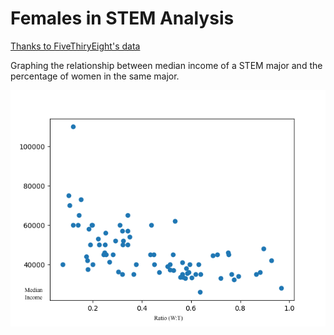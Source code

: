 # Females in STEM Analysis

[Thanks to FiveThiryEight's data](https://github.com/fivethirtyeight/data/blob/master/college-majors/women-stem.csv)

Graphing the relationship between median income of a STEM major and the percentage of women in the same major. 

![income vs % females](https://github.com/jessincase/females-in-stem-analysis/blob/master/ratio_vs_median_income.png)


